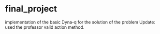 # final_project
implementation of the basic Dyna-q for the solution of the problem
Update: used the professor valid action method.
